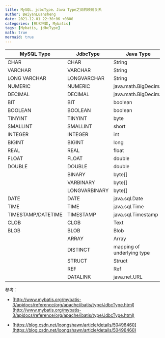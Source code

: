 ```yaml
---
title: MySQL、jdbcType、Java Type之间的映射关系
author: BeiyanLuansheng
date: 2021-12-01 22:30:06 +0800
categories: [技术积累, Mybatis]
tags: [Mybatis, jdbcType]
math: true
mermaid: true
---
```


| MySQL Type         | JdbcType      | Java Type                  |
| ------------------ | ------------- | -------------------------- |
| CHAR               | CHAR          | String                     |
| VARCHAR            | VARCHAR       | String                     |
| LONG VARCHAR       | LONGVARCHAR   | String                     |
| NUMERIC            | NUMERIC       | java.math.BigDecimal       |
| DECIMAL            | DECIMAL       | java.math.BigDecimal       |
| BIT                | BIT           | boolean                    |
| BOOLEAN            | BOOLEAN       | boolean                    |
| TINYINT            | TINYINT       | byte                       |
| SMALLINT           | SMALLINT      | short                      |
| INTEGER            | INTEGER       | int                        |
| BIGINT             | BIGINT        | long                       |
| REAL               | REAL          | float                      |
| FLOAT              | FLOAT         | double                     |
| DOUBLE             | DOUBLE        | double                     |
|                    | BINARY        | byte[]                     |
|                    | VARBINARY     | byte[]                     |
|                    | LONGVARBINARY | byte[]                     |
| DATE               | DATE          | java.sql.Date              |
| TIME               | TIME          | java.sql.Time              |
| TIMESTAMP/DATETIME | TIMESTAMP     | java.sql.Timestamp         |
| CLOB               | CLOB          | Text                       |
| BLOB               | BLOB          | Blob                       |
|                    | ARRAY         | Array                      |
|                    | DISTINCT      | mapping of underlying type |
|                    | STRUCT        | Struct                     |
|                    | REF           | Ref                        |
|                    | DATALINK      | java.net.URL               |



参考：

- [http://www.mybatis.org/mybatis-3/apidocs/reference/org/apache/ibatis/type/JdbcType.html](http://www.mybatis.org/mybatis-3/apidocs/reference/org/apache/ibatis/type/JdbcType.html)

- [https://blog.csdn.net/loongshawn/article/details/50496460](https://blog.csdn.net/loongshawn/article/details/50496460)
